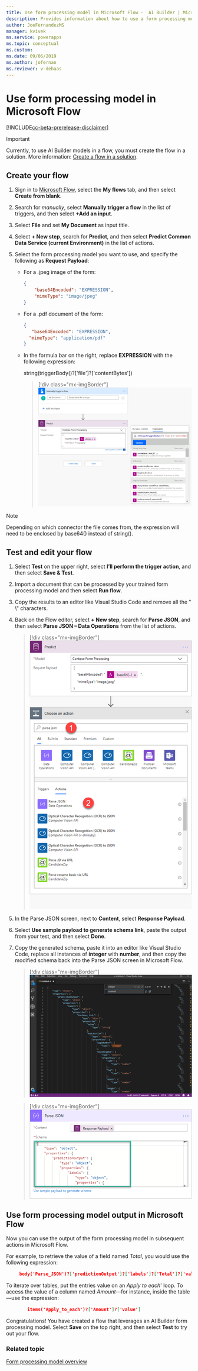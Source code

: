 ```yaml
---
title: Use form processing model in Microsoft Flow -  AI Builder | Microsoft Docs
description: Provides information about how to use a form processing model in Microsoft Flow
author: JoeFernandezMS
manager: kvivek
ms.service: powerapps
ms.topic: conceptual
ms.custom: 
ms.date: 09/06/2019
ms.author: jofernan
ms.reviewer: v-dehaas
---
```


# Use form processing model in Microsoft Flow

[!INCLUDE[cc-beta-prerelease-disclaimer](./includes/cc-beta-prerelease-disclaimer.md)]

 > [!IMPORTANT]
 > Currently, to use AI Builder models in a flow, you must create the flow in a solution. More information: [Create a flow in a solution](/flow/create-flow-solution).

## Create your flow

1. Sign in to [Microsoft Flow](https://flow.microsoft.com/), select the **My flows** tab, and then select **Create from blank**.
2. Search for *manually*, select **Manually trigger a flow** in the list of triggers, and then select **+Add an input**.
3. Select **File** and set **My Document** as input title.
4. Select **+ New step**, search for **Predict**, and then select **Predict Common Data Service (current Environment)** in the list of actions.
6. Select the form processing model you want to use, and specify the following as **Request Payload**:
    
    -	For a .jpeg image of the form:

        ```json
        {
            "base64Encoded": "EXPRESSION",
    	    "mimeType": "image/jpeg"
        }
        ```

    - 	For a .pdf document of the form:

          ```json
         {
             "base64Encoded": "EXPRESSION",
    	    "mimeType": "application/pdf"
        }
           ```

    - In the formula bar on the right, replace **EXPRESSION** with the following expression:
    
        string(triggerBody()?['file']?['contentBytes'])

        > [!div class="mx-imgBorder"]
        > ![Replace expression screens](media/replace-expression.png "Replace expression screens")
    
 > [!NOTE]
 > Depending on which connector the file comes from, the expression will need to be enclosed by base64() instead of string().

## Test and edit your flow

1. Select **Test** on the upper right, select **I’ll perform the trigger action**,  and then select **Save & Test**.
10.	Import a document that can be processed by your trained form processing model and then select **Run flow**.
12.	Copy the results to an editor like Visual Studio Code and remove all the " \\" characters.
13.	Back on the Flow editor,  select **+ New step**, search for **Parse JSON**, and then select **Parse JSON – Data Operations** from the list of actions.

    > [!div class="mx-imgBorder"]
    > ![Parse JSON screens](media/parse-json-forms.png "Parse JSON screens")
    
15.	In the Parse JSON screen, next to **Content**, select **Response Payload**.
16. Select **Use sample payload to generate schema link**, paste the output from your test, and then select **Done**.
18.	Copy the generated schema, paste it into an editor like Visual Studio Code, replace all instances of **integer** with **number**, and then copy the modified schema back into the Parse JSON screen in Microsoft Flow.

    > [!div class="mx-imgBorder"]
    > ![Visual Studio  screen](media/visual-studio-replace-integer.png "Visual Studio screen")

    > [!div class="mx-imgBorder"]
    > ![Paste schema](media/parse-json-schema.png "Paste schema")

## Use form processing model output in Microsoft Flow

Now you can use the output of the form processing model in subsequent actions in Microsoft Flow.

For example, to retrieve the value of a field named *Total*, you would use the following expression:  

   ```json
        body('Parse_JSON')?['predictionOutput']?['labels']?['Total']?['value']
```

To iterate over tables, put the entries value on an *Apply to each*' loop. To access the value of a column named *Amount*—for instance, inside the table—use the expression:
    
```json
        items('Apply_to_each')?['Amount']?['value']

```
Congratulations! You have created a flow that leverages an AI Builder form processing model. Select **Save** on the top right, and then select **Test** to try out your flow.

### Related topic
[Form processing model overview](form-processing-model-overview.md)
